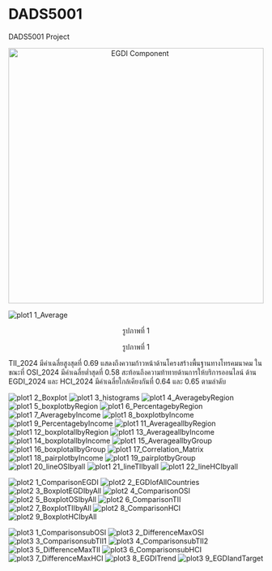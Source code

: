 # DADS5001
DADS5001 Project


<p align="center">
  <img width="504" alt="EGDI Component" src="https://github.com/user-attachments/assets/f4ec030f-1e14-4059-a32f-ad13691f1d5d" />
</p>




![plot1 1_Average](https://github.com/user-attachments/assets/f66d1592-226a-4f14-a253-f718797b722a)


<div style="text-align: center;"> รูปภาพที่ 1 </div>
<p style="text-align: center;">
รูปภาพที่ 1
</p>

TII_2024 มีค่าเฉลี่ยสูงสุดที่ 0.69 แสดงถึงความก้าวหน้าด้านโครงสร้างพื้นฐานทางโทรคมนาคม ในขณะที่ OSI_2024 มีค่าเฉลี่ยต่ำสุดที่ 0.58 สะท้อนถึงความท้าทายด้านการให้บริการออนไลน์ ด้าน EGDI_2024 และ HCI_2024 มีค่าเฉลี่ยใกล้เคียงกันที่ 0.64 และ 0.65 ตามลำดับ


![plot1 2_Boxplot](https://github.com/user-attachments/assets/1a264e47-ca91-4ff5-be9c-e158bbdb761c)
![plot1 3_histograms](https://github.com/user-attachments/assets/cb647a81-d94b-42ea-ba6e-73b31f30a5fe)
![plot1 4_AveragebyRegion](https://github.com/user-attachments/assets/f14617f1-335a-4ef8-9b97-60a70d5050c2)
![plot1 5_boxplotbyRegion](https://github.com/user-attachments/assets/19c1b631-6e64-44f0-bab8-b872ec4a596c)
![plot1 6_PercentagebyRegion](https://github.com/user-attachments/assets/9633b384-229f-4f3c-b40f-6e3eaf45d2d5)
![plot1 7_AveragebyIncome](https://github.com/user-attachments/assets/13624067-bd8c-45e7-b307-c232be41ede4)
![plot1 8_boxplotbyIncome](https://github.com/user-attachments/assets/08bfc652-e107-43b5-a598-6217df5561ad)
![plot1 9_PercentagebyIncome](https://github.com/user-attachments/assets/f0ee9aa2-1c05-4c1d-981b-e7e47d8377b1)
![plot1 11_AverageallbyRegion](https://github.com/user-attachments/assets/179ecd71-5c7e-4622-b636-1a846f24a005)
![plot1 12_boxplotallbyRegion](https://github.com/user-attachments/assets/d3986fc5-aebb-4f8a-ad03-3c932eeb327a)
![plot1 13_AverageallbyIncome](https://github.com/user-attachments/assets/0849d1b2-5dbe-4137-bdbf-33a5641b6d00)
![plot1 14_boxplotallbyIncome](https://github.com/user-attachments/assets/9eafab63-7635-4146-8f99-92116163c015)
![plot1 15_AverageallbyGroup](https://github.com/user-attachments/assets/fd859a79-f81d-4091-a494-ee2273442907)
![plot1 16_boxplotallbyGroup](https://github.com/user-attachments/assets/896563ff-4e4d-497f-b6b7-d5a4fbe24583)
![plot1 17_Correlation_Matrix](https://github.com/user-attachments/assets/99598d15-8ff4-4fe0-8cdd-03006c83c35e)
![plot1 18_pairplotbyIncome](https://github.com/user-attachments/assets/dcbb94fb-945b-4aa0-aea7-1f4f7e336d15)
![plot1 19_pairplotbyGroup](https://github.com/user-attachments/assets/950986bb-99b8-42ad-bceb-500179909ab4)
![plot1 20_lineOSIbyall](https://github.com/user-attachments/assets/5cf9b12a-f295-410d-a984-028fae70dd88)
![plot1 21_lineTIIbyall](https://github.com/user-attachments/assets/554644a0-8e33-4a01-9d61-22ca2dc652ad)
![plot1 22_lineHCIbyall](https://github.com/user-attachments/assets/83368afd-7330-49d4-9214-b35db671a3a0)



![plot2 1_ComparisonEGDI](https://github.com/user-attachments/assets/26521d34-9267-4cf6-b34f-914465b039db)
![plot2 2_EGDIofAllCountries](https://github.com/user-attachments/assets/88923d59-e17a-4c7c-a74c-fa3e6f8cebd2)
![plot2 3_BoxplotEGDIbyAll](https://github.com/user-attachments/assets/0fa93a19-c846-4b69-b0af-7bb0a6d67628)
![plot2 4_ComparisonOSI](https://github.com/user-attachments/assets/37b7dd9d-c10f-43b6-bf86-d84d8d59d82f)
![plot2 5_BoxplotOSIbyAll](https://github.com/user-attachments/assets/669fe7f0-81a4-49e6-b012-6d48cf41efa8)
![plot2 6_ComparisonTII](https://github.com/user-attachments/assets/f57a4f4d-896c-4076-a119-afdca4b3c0b2)
![plot2 7_BoxplotTIIbyAll](https://github.com/user-attachments/assets/c4789d4f-eed7-49dc-befa-fe918282793e)
![plot2 8_ComparisonHCI](https://github.com/user-attachments/assets/b10961c5-bcc3-4e88-99f7-4bbf712bab24)
![plot2 9_BoxplotHCIbyAll](https://github.com/user-attachments/assets/8cf61d53-39bb-4701-a602-3b36086539ff)




![plot3 1_ComparisonsubOSI](https://github.com/user-attachments/assets/2ba8a7ff-8c03-4166-99b6-4ff3ec409e1c)
![plot3 2_DifferenceMaxOSI](https://github.com/user-attachments/assets/b95b0e8a-772b-4915-a161-78d3086a0253)
![plot3 3_ComparisonsubTII1](https://github.com/user-attachments/assets/5261a5e7-aa26-462a-9829-5783c1edb902)
![plot3 4_ComparisonsubTII2](https://github.com/user-attachments/assets/db843680-81b3-4506-b159-6e57d97ba1a9)
![plot3 5_DifferenceMaxTII](https://github.com/user-attachments/assets/54315a59-d0ee-4209-aff2-a71bfcdb1810)
![plot3 6_ComparisonsubHCI](https://github.com/user-attachments/assets/dfcedc6c-0972-4fe9-a4ce-8dfd65114f16)
![plot3 7_DifferenceMaxHCI](https://github.com/user-attachments/assets/c574ebc5-427e-4601-b662-359d1d0b2ac9)
![plot3 8_EGDITrend](https://github.com/user-attachments/assets/52b8ea4e-f069-4fea-afa4-c8eac4fe4543)
![plot3 9_EGDIandTarget](https://github.com/user-attachments/assets/612e956a-5c02-45f7-bccb-885e60ef6c26)












